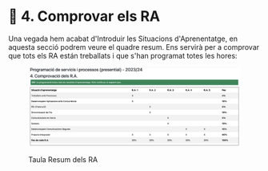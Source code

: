 # 🎯 4. Comprovar els RA

Una vegada hem acabat d'Introduir les Situacions d'Aprenentatge, en aquesta secció podrem veure el quadre resum. Ens servirà per a comprovar que tots els RA están treballats i que s'han programat totes les hores:

<figure><img src="../../.gitbook/assets/image (33).png" alt=""><figcaption><p>Taula Resum dels RA</p></figcaption></figure>
